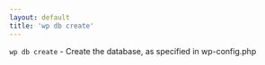 ```yaml
---
layout: default
title: 'wp db create'
---
```


`wp db create` - Create the database, as specified in wp-config.php




